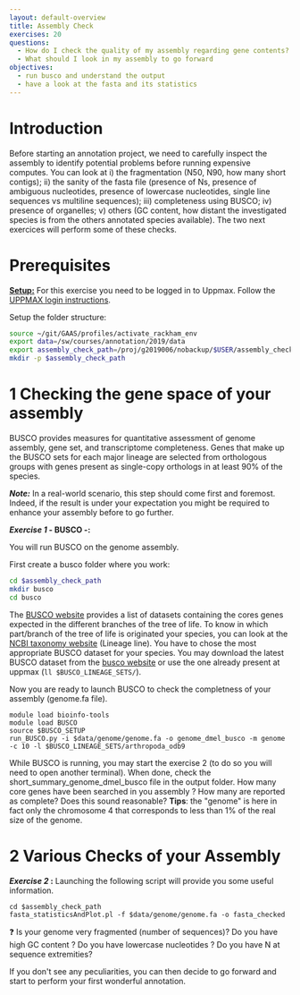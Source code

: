 ```yaml
---
layout: default-overview
title: Assembly Check
exercises: 20
questions:
  - How do I check the quality of my assembly regarding gene contents?
  - What should I look in my assembly to go forward
objectives:
  - run busco and understand the output
  - have a look at the fasta and its statistics
---
```


# Introduction

Before starting an annotation project, we need to carefully inspect the assembly to identify potential problems before running expensive computes.
You can look at i) the fragmentation (N50, N90, how many short contigs); ii) the sanity of the fasta file (presence of Ns, presence of ambiguous nucleotides, presence of lowercase nucleotides, single line sequences vs multiline sequences); iii) completeness using BUSCO; iv) presence of organelles; v) others (GC content, how distant the investigated species is from the others annotated species available).
The two next exercices will perform some of these checks.

# Prerequisites
<u>**Setup:**</u> For this exercise you need to be logged in to Uppmax. Follow the [UPPMAX login instructions](uppmax_login).

Setup the folder structure:

```bash
source ~/git/GAAS/profiles/activate_rackham_env
export data=/sw/courses/annotation/2019/data
export assembly_check_path=/proj/g2019006/nobackup/$USER/assembly_check
mkdir -p $assembly_check_path
```

# 1 Checking the gene space of your assembly

BUSCO provides measures for quantitative assessment of genome assembly, gene set, and transcriptome completeness. Genes that make up the BUSCO sets for each major lineage are selected from orthologous groups with genes present as single-copy orthologs in at least 90% of the species.

***Note:*** In a real-world scenario, this step should come first and foremost. Indeed, if the result is under your expectation you might be required to enhance your assembly before to go further.

**_Exercise 1_ - BUSCO -:**

You will run BUSCO on the genome assembly.

First create a busco folder where you work:
```bash
cd $assembly_check_path
mkdir busco
cd busco
```

The [BUSCO website](http://busco.ezlab.org) provides a list of datasets containing the cores genes expected in the different branches of the tree of life. To know in which part/branch of the tree of life is originated your species, you can look at the [NCBI taxonomy website](https://www.ncbi.nlm.nih.gov/Taxonomy/Browser/wwwtax.cgi?id=7227) (Lineage line).
You have to chose the most appropriate BUSCO dataset for your species. You may download the latest BUSCO dataset from the [busco website](http://busco.ezlab.org) or use the one already present at uppmax (`ll $BUSCO_LINEAGE_SETS/`).

Now you are ready to launch BUSCO to check the completness of your assembly (genome.fa file).

```
module load bioinfo-tools
module load BUSCO
source $BUSCO_SETUP
run_BUSCO.py -i $data/genome/genome.fa -o genome_dmel_busco -m genome -c 10 -l $BUSCO_LINEAGE_SETS/arthropoda_odb9
```

While BUSCO is running, you may start the exercise 2 (to do so you will need to open another terminal).
When done, check the short\_summary\_genome\_dmel\_busco file in the output folder. How many core genes have been searched in you assembly ? How many are reported as complete? Does this sound reasonable?
**Tips**: the "genome" is here in fact only the chromosome 4 that corresponds to less than 1% of the real size of the genome.

# 2 Various Checks of your Assembly

**_Exercise 2_ :**
Launching the following script will provide you some useful information.

```
cd $assembly_check_path
fasta_statisticsAndPlot.pl -f $data/genome/genome.fa -o fasta_checked
```

:question: Is your genome very fragmented (number of sequences)? Do you have high GC content ? Do you have lowercase nucleotides ? Do you have N at sequence extremities?

If you don't see any peculiarities, you can then decide to go forward and start to perform your first wonderful annotation.
